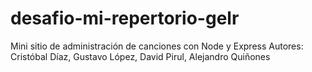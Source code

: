 # desafio-mi-repertorio-gelr
Mini sitio de administración de canciones con Node y Express
Autores: Cristóbal Díaz, Gustavo López, David Pirul, Alejandro Quiñones
